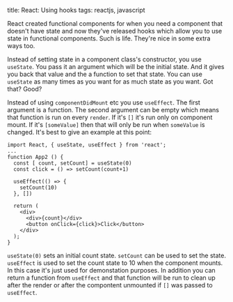 title: React: Using hooks
tags: reactjs, javascript

React created functional components for when you need a component that doesn't have state and now they've released hooks which allow you to use state in functional components. Such is life. They're nice in some extra ways too.

Instead of setting state in a component class's constructor, you use `useState`. You pass it an argument which will be the initial state. And it gives you back that value and the a function to set that state. You can use `useState` as many times as you want for as much state as you want. Got that? Good?

Instead of using `componentDidMount` etc you use `useEffect`. The first argument is a function. The second argument can be empty which means that function is run on every `render`. If it's `[]` it's run only on component mount. If it's `[someValue]` then that will only be run when `someValue` is changed. It's best to give an example at this point:

```
import React, { useState, useEffect } from 'react';
...
function App2 () {
  const [ count, setCount] = useState(0)
  const click = () => setCount(count+1)

  useEffect(() => {
    setCount(10)
  }, [])

  return (
    <div>
      <div>{count}</div>
      <button onClick={click}>Click</button>
    </div>
  );
}
```

`useState(0)` sets an initial count state. `setCount` can be used to set the state. `useEffect` is used to set the count state to 10 when the component mounts. In this case it's just used for demonstation purposes. In addition you can return a function from `useEffect` and that function will be run to clean up after the render or after the compontent unmounted if `[]` was passed to `useEffect`.
